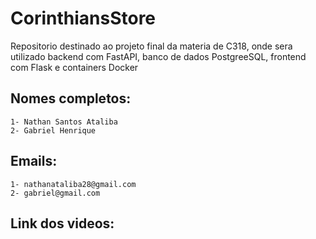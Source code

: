 # CorinthiansStore
Repositorio destinado ao projeto final da materia de C318, onde sera utilizado backend com FastAPI, banco de dados PostgreeSQL, frontend com Flask e containers Docker

## Nomes completos:
    1- Nathan Santos Ataliba
    2- Gabriel Henrique

## Emails:
    1- nathanataliba28@gmail.com
    2- gabriel@gmail.com
## Link dos videos:


